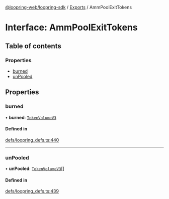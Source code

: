 [@loopring-web/loopring-sdk](../README.md) / [Exports](../modules.md) / AmmPoolExitTokens

# Interface: AmmPoolExitTokens

## Table of contents

### Properties

- [burned](AmmPoolExitTokens.md#burned)
- [unPooled](AmmPoolExitTokens.md#unpooled)

## Properties

### burned

• **burned**: [`TokenVolumeV3`](TokenVolumeV3.md)

#### Defined in

[defs/loopring_defs.ts:440](https://github.com/Loopring/loopring_sdk/blob/6d0be7c/src/defs/loopring_defs.ts#L440)

___

### unPooled

• **unPooled**: [`TokenVolumeV3`](TokenVolumeV3.md)[]

#### Defined in

[defs/loopring_defs.ts:439](https://github.com/Loopring/loopring_sdk/blob/6d0be7c/src/defs/loopring_defs.ts#L439)

